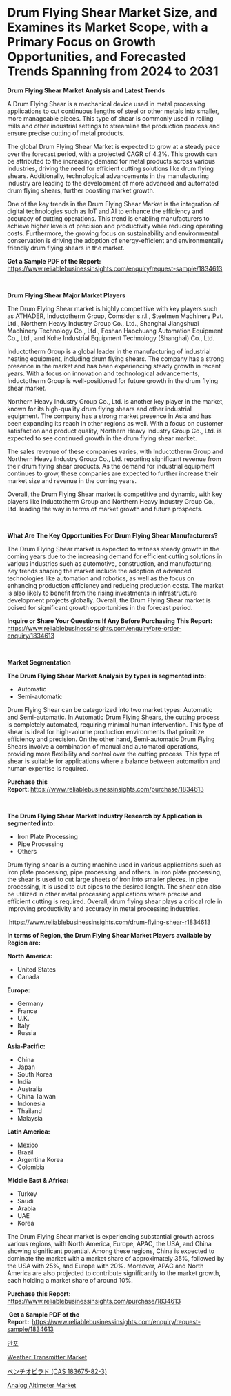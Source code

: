<p><h1>Drum Flying Shear Market Size, and Examines its Market Scope, with a Primary Focus on Growth Opportunities, and Forecasted Trends Spanning from 2024 to 2031</h1></p><p><strong>Drum Flying Shear Market Analysis and Latest Trends</strong></p>
<p><p>A Drum Flying Shear is a mechanical device used in metal processing applications to cut continuous lengths of steel or other metals into smaller, more manageable pieces. This type of shear is commonly used in rolling mills and other industrial settings to streamline the production process and ensure precise cutting of metal products.</p><p>The global Drum Flying Shear Market is expected to grow at a steady pace over the forecast period, with a projected CAGR of 4.2%. This growth can be attributed to the increasing demand for metal products across various industries, driving the need for efficient cutting solutions like drum flying shears. Additionally, technological advancements in the manufacturing industry are leading to the development of more advanced and automated drum flying shears, further boosting market growth.</p><p>One of the key trends in the Drum Flying Shear Market is the integration of digital technologies such as IoT and AI to enhance the efficiency and accuracy of cutting operations. This trend is enabling manufacturers to achieve higher levels of precision and productivity while reducing operating costs. Furthermore, the growing focus on sustainability and environmental conservation is driving the adoption of energy-efficient and environmentally friendly drum flying shears in the market.</p></p>
<p><strong>Get a Sample PDF of the Report:&nbsp;</strong> <a href="https://www.reliablebusinessinsights.com/enquiry/request-sample/1834613">https://www.reliablebusinessinsights.com/enquiry/request-sample/1834613</a></p>
<p>&nbsp;</p>
<p><strong>Drum Flying Shear Major Market Players</strong></p>
<p><p>The Drum Flying Shear market is highly competitive with key players such as ATHADER, Inductotherm Group, Comsider s.r.l., Steelmen Machinery Pvt. Ltd., Northern Heavy Industry Group Co., Ltd., Shanghai Jiangshuai Machinery Technology Co., Ltd., Foshan Haochuang Automation Equipment Co., Ltd., and Kohe Industrial Equipment Technology (Shanghai) Co., Ltd. </p><p>Inductotherm Group is a global leader in the manufacturing of industrial heating equipment, including drum flying shears. The company has a strong presence in the market and has been experiencing steady growth in recent years. With a focus on innovation and technological advancements, Inductotherm Group is well-positioned for future growth in the drum flying shear market.</p><p>Northern Heavy Industry Group Co., Ltd. is another key player in the market, known for its high-quality drum flying shears and other industrial equipment. The company has a strong market presence in Asia and has been expanding its reach in other regions as well. With a focus on customer satisfaction and product quality, Northern Heavy Industry Group Co., Ltd. is expected to see continued growth in the drum flying shear market.</p><p>The sales revenue of these companies varies, with Inductotherm Group and Northern Heavy Industry Group Co., Ltd. reporting significant revenue from their drum flying shear products. As the demand for industrial equipment continues to grow, these companies are expected to further increase their market size and revenue in the coming years.</p><p>Overall, the Drum Flying Shear market is competitive and dynamic, with key players like Inductotherm Group and Northern Heavy Industry Group Co., Ltd. leading the way in terms of market growth and future prospects.</p></p>
<p>&nbsp;</p>
<p><strong>What Are The Key Opportunities For Drum Flying Shear Manufacturers?</strong></p>
<p><p>The Drum Flying Shear market is expected to witness steady growth in the coming years due to the increasing demand for efficient cutting solutions in various industries such as automotive, construction, and manufacturing. Key trends shaping the market include the adoption of advanced technologies like automation and robotics, as well as the focus on enhancing production efficiency and reducing production costs. The market is also likely to benefit from the rising investments in infrastructure development projects globally. Overall, the Drum Flying Shear market is poised for significant growth opportunities in the forecast period.</p></p>
<p><strong>Inquire or Share Your Questions If Any Before Purchasing This Report:</strong> <a href="https://www.reliablebusinessinsights.com/enquiry/pre-order-enquiry/1834613">https://www.reliablebusinessinsights.com/enquiry/pre-order-enquiry/1834613</a></p>
<p>&nbsp;</p>
<p><strong>Market Segmentation</strong></p>
<p><strong>The Drum Flying Shear Market Analysis by types is segmented into:</strong></p>
<p><ul><li>Automatic</li><li>Semi-automatic</li></ul></p>
<p><p>Drum Flying Shear can be categorized into two market types: Automatic and Semi-automatic. In Automatic Drum Flying Shears, the cutting process is completely automated, requiring minimal human intervention. This type of shear is ideal for high-volume production environments that prioritize efficiency and precision. On the other hand, Semi-automatic Drum Flying Shears involve a combination of manual and automated operations, providing more flexibility and control over the cutting process. This type of shear is suitable for applications where a balance between automation and human expertise is required.</p></p>
<p><strong>Purchase this Report:&nbsp;</strong><a href="https://www.reliablebusinessinsights.com/purchase/1834613">https://www.reliablebusinessinsights.com/purchase/1834613</a></p>
<p>&nbsp;</p>
<p><strong>The Drum Flying Shear Market Industry Research by Application is segmented into:</strong></p>
<p><ul><li>Iron Plate Processing</li><li>Pipe Processing</li><li>Others</li></ul></p>
<p><p>Drum flying shear is a cutting machine used in various applications such as iron plate processing, pipe processing, and others. In iron plate processing, the shear is used to cut large sheets of iron into smaller pieces. In pipe processing, it is used to cut pipes to the desired length. The shear can also be utilized in other metal processing applications where precise and efficient cutting is required. Overall, drum flying shear plays a critical role in improving productivity and accuracy in metal processing industries.</p></p>
<p><a href="https://www.reliablebusinessinsights.com/drum-flying-shear-r1834613">&nbsp;https://www.reliablebusinessinsights.com/drum-flying-shear-r1834613</a></p>
<p><strong>In terms of Region, the Drum Flying Shear Market Players available by Region are:</strong></p>
<p>
    <p> <strong> North America: </strong>
        <ul>
            <li>United States</li>
            <li>Canada</li>
        </ul>
        </p> 
    <p> <strong> Europe: </strong>
        <ul>
            <li>Germany</li>
            <li>France</li>
            <li>U.K.</li>
            <li>Italy</li>
            <li>Russia</li>
        </ul>
        </p> 
    <p> <strong> Asia-Pacific: </strong>
        <ul>
            <li>China</li>
            <li>Japan</li>
            <li>South Korea</li>
            <li>India</li>
            <li>Australia</li>
            <li>China Taiwan</li>
            <li>Indonesia</li>
            <li>Thailand</li>
            <li>Malaysia</li>
        </ul>
        </p> 
    <p> <strong> Latin America: </strong>
        <ul>
            <li>Mexico</li>
            <li>Brazil</li>
            <li>Argentina Korea</li>
            <li>Colombia</li>
        </ul>
        </p> 
    <p> <strong> Middle East & Africa: </strong>
        <ul>
            <li>Turkey</li>
            <li>Saudi</li>
            <li>Arabia</li>
            <li>UAE</li>
            <li>Korea</li>
        </ul>
    </p>
    </p>
<p><p>The Drum Flying Shear market is experiencing substantial growth across various regions, with North America, Europe, APAC, the USA, and China showing significant potential. Among these regions, China is expected to dominate the market with a market share of approximately 35%, followed by the USA with 25%, and Europe with 20%. Moreover, APAC and North America are also projected to contribute significantly to the market growth, each holding a market share of around 10%.</p></p>
<p><strong>Purchase this Report: </strong><a href="https://www.reliablebusinessinsights.com/purchase/1834613">https://www.reliablebusinessinsights.com/purchase/1834613</a></p>
<p>&nbsp;<strong>Get a Sample PDF of the Report:&nbsp;&nbsp;</strong><a href="https://www.reliablebusinessinsights.com/enquiry/request-sample/1834613">https://www.reliablebusinessinsights.com/enquiry/request-sample/1834613</a></p>
<p><strong></strong></p>
<p><p><a href="https://github.com/bvubpqd5241630/Market-Research-Report-List-2/blob/main/3160946176191.md">안포</a></p><p><a href="https://github.com/YashRP12/Market-Research-Report-List-5/blob/main/weather-transmitter-market.md">Weather Transmitter Market</a></p><p><a href="https://github.com/DayanaRunolfsdottir/Market-Research-Report-List-1/blob/main/9998239163649.md">ペンチオピラド (CAS 183675-82-3)</a></p><p><a href="https://github.com/Gilanghao0/Market-Research-Report-List-1/blob/main/analog-altimeter-market.md">Analog Altimeter Market</a></p></p>